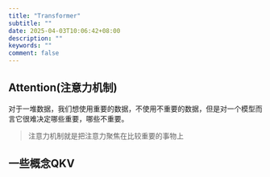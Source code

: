 ```yaml
---
title: "Transformer"
subtitle: ""
date: 2025-04-03T10:06:42+08:00
description: ""
keywords: ""
comment: false
---
```


## Attention(注意力机制)
对于一堆数据，我们想使用重要的数据，不使用不重要的数据，但是对一个模型而言它很难决定哪些重要，哪些不重要。

> 注意力机制就是把注意力聚焦在比较重要的事物上

## 一些概念QKV
 
